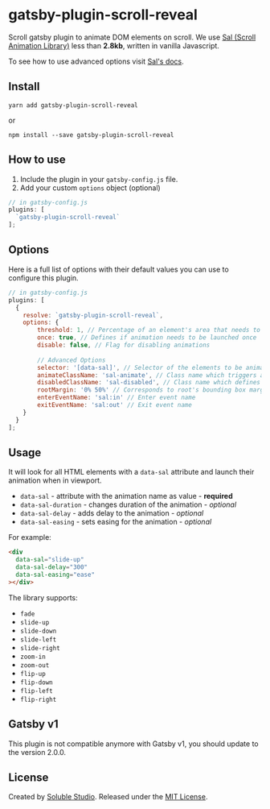 # gatsby-plugin-scroll-reveal

Scroll gatsby plugin to animate DOM elements on scroll. We use [Sal (Scroll Animation Library)](https://mciastek.github.io/sal/) less than **2.8kb**, written in vanilla Javascript.

To see how to use advanced options visit [Sal's docs](https://github.com/mciastek/sal).

## Install

`yarn add gatsby-plugin-scroll-reveal`

or

`npm install --save gatsby-plugin-scroll-reveal`

## How to use

1. Include the plugin in your `gatsby-config.js` file.
2. Add your custom `options` object (optional)

```javascript
// in gatsby-config.js
plugins: [
  `gatsby-plugin-scroll-reveal`
];
```

## Options

Here is a full list of options with their default values you can use to configure this plugin.

```javascript
// in gatsby-config.js
plugins: [
  {
    resolve: `gatsby-plugin-scroll-reveal`,
    options: {
        threshold: 1, // Percentage of an element's area that needs to be visible to launch animation
        once: true, // Defines if animation needs to be launched once
        disable: false, // Flag for disabling animations
        
        // Advanced Options
        selector: '[data-sal]', // Selector of the elements to be animated
        animateClassName: 'sal-animate', // Class name which triggers animation
        disabledClassName: 'sal-disabled', // Class name which defines the disabled state
        rootMargin: '0% 50%' // Corresponds to root's bounding box margin
        enterEventName: 'sal:in' // Enter event name
        exitEventName: 'sal:out' // Exit event name
    }
  }
];
```

## Usage

It will look for all HTML elements with a `data-sal` attribute and launch their animation when in viewport.

- `data-sal` - attribute with the animation name as value - **required**
- `data-sal-duration` - changes duration of the animation - *optional*
- `data-sal-delay` - adds delay to the animation - *optional*
- `data-sal-easing` - sets easing for the animation - *optional*

For example:
```html
<div
  data-sal="slide-up"
  data-sal-delay="300"
  data-sal-easing="ease"
></div>
```

The library supports:
- `fade`
- `slide-up`
- `slide-down`
- `slide-left`
- `slide-right`
- `zoom-in`
- `zoom-out`
- `flip-up`
- `flip-down`
- `flip-left`
- `flip-right`

## Gatsby v1

This plugin is not compatible anymore with Gatsby v1, you should update to the version 2.0.0.

## License

Created by [Soluble Studio](https://www.solublestudio.com/). Released under the [MIT License](https://github.com/solublestudio/gatsby-plugin-scroll-reveal/blob/master/LICENSE).